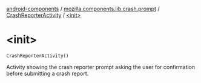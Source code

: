 [android-components](../../index.md) / [mozilla.components.lib.crash.prompt](../index.md) / [CrashReporterActivity](index.md) / [&lt;init&gt;](./-init-.md)

# &lt;init&gt;

`CrashReporterActivity()`

Activity showing the crash reporter prompt asking the user for confirmation before submitting a crash report.

